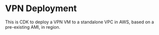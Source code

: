 # VPN Deployment

This is CDK to deploy a VPN VM to a standalone VPC in AWS, based on a pre-existing AMI, in region.
